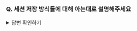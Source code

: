 ### Q. 세션 저장 방식들에 대해 아는대로 설명해주세요

<details>
<summary>답변 확인하기</summary>
  
```
1. 스프링을 사용할 경우, 톰캣(WAS) 세션을 사용할 수 있다.
  
별다른 설정을 하지 않았을 때 기본적으로 선택되는 방식으로,
톰캣(WAS)에 세션이 저장되어 2대 이상의 WAS가 구동되는 환경에서는 톰캣들 간 세션 공유(클러스터링)을 위한 추가 작업이 필요함
  
  
2. MySQL, h2 등의 DB를 세션 저장소로 사용할 수 있다.
  
여러 WAS간 공용 세션을 사용할 수 있는 가장 쉬운 방법으로,
많은 설정이 필요 없지만, 로그인 요청마다 DB I/O가 발생하므로 성능상 이슈가 발생하므로,
로그인 요청이 별로 없는 백오피스, 사내 시스템 용도에서 사용된다.
  
3. Redis, Memcached 등 메모리 DB를 세션 저장소로 사용할 수 있다.
  
MySQL 등 DB 대비 빠른 I/O로 성능상 유리
  
※ 참고 : BC2 서비스에서 가장 많이 사용하는 방식으로 Embedded 방식이 아닌 외부 메모리 서버로 구동
  
```
  
</details>
